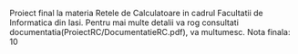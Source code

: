 Proiect final la materia Retele de Calculatoare in cadrul Facultatii de Informatica din Iasi.
Pentru mai multe detalii va rog consultati documentatia(ProiectRC/DocumentatieRC.pdf), va multumesc.
Nota finala: 10
